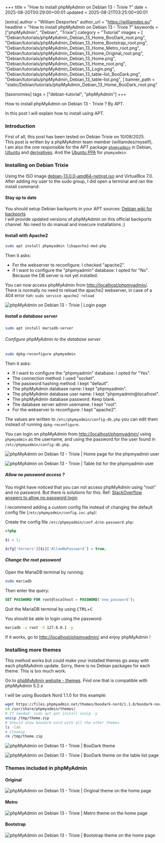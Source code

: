 +++
title = "How to install phpMyAdmin on Debian 13 - Trixie ?"
date = 2025-08-20T00:29:00+00:01
updated = 2025-08-21T03:25:00+00:01

[extra]
author = "William Desportes"
author_url = "https://williamdes.eu"
headline = "How to install phpMyAdmin on Debian 13 - Trixie ?"
keywords = ["phpMyAdmin", "Debian", "Trixie"]
category = "Tutorial"
images = [
    "Debian/tutorials/phpMyAdmin_Debian_13_Home_BooDark_root.png",
    "Debian/tutorials/phpMyAdmin_Debian_13_Home_Bootstrap_root.png",
    "Debian/tutorials/phpMyAdmin_Debian_13_Home_Metro_root.png",
    "Debian/tutorials/phpMyAdmin_Debian_13_Home_Original_root.png",
    "Debian/tutorials/phpMyAdmin_Debian_13_Home.png",
    "Debian/tutorials/phpMyAdmin_Debian_13_Home_root.png",
    "Debian/tutorials/phpMyAdmin_Debian_13_Login.png",
    "Debian/tutorials/phpMyAdmin_Debian_13_table-list_BooDark.png",
    "Debian/tutorials/phpMyAdmin_Debian_13_table-list.png",
]
banner_path = "static/Debian/tutorials/phpMyAdmin_Debian_13_Home_BooDark_root.png"

[taxonomies]
tags = ["debian-tutorial", "phpMyAdmin"]
+++

How to install phpMyAdmin on Debian 13 - Trixie ? By APT.

<!-- more -->

In this post I will explain how to install using APT.

### Introduction

First of all, this post has been tested on Debian Trixie on 10/08/2025.<br>
This post is written by a phpMyAdmin team member (williamdes/myself),<br> I am also the one responsible for the APT package [`phpmyadmin`](https://tracker.debian.org/pkg/phpmyadmin) in Debian, [Ubuntu](https://launchpad.net/ubuntu/+source/phpmyadmin) and [derivatives](https://repology.org/project/phpmyadmin/versions). And the [Ubuntu PPA](https://launchpad.net/~phpmyadmin/+archive/ubuntu/ppa) for `phpmyadmin`.

### Installing on Debian Trixie

Using the ISO image [debian-13.0.0-amd64-netinst.iso](https://cdimage.debian.org/mirror/cdimage/release/current/amd64/iso-cd/debian-13.0.0-amd64-netinst.iso) and VirtualBox 7.0.
After adding my user to the sudo group, I did open a terminal and ran the install command:

#### Stay up to date

You should setup Debian backports in your APT sources: [Debian wiki for backports](https://wiki.debian.org/Backports#Adding_the_repository)<br>
I will provide updated versions of phpMyAdmin on this official backports channel. No need to do manual and insecure installations ;)

#### Install with Apache2

```sh
sudo apt install phpmyadmin libapache2-mod-php
```

Then it asks:
- For the webserver to reconfigure: I checked "apache2".
- If I want to configure the "phpmyadmin" database: I opted for "No". Because the DB server is not yet installed.

You can now access phpMyAdmin from [http://localhost/phpmyadmin/](http://localhost/phpmyadmin/).<br>
There is normally no need to reload the apache2 webserver, in case of a 404 error run: `sudo service apache2 reload`

![phpMyAdmin on Debian 13 - Trixie | Login page](../phpMyAdmin_Debian_13_Login.png "phpMyAdmin on Debian 13 - Trixie | Login page")

##### Install a database server

```sh
sudo apt install mariadb-server
```

###### Configure phpMyAdmin to the database server

```sh
sudo dpkg-reconfigure phpmyadmin
```

Then it asks:
- If I want to configure the "phpmyadmin" database: I opted for "Yes".
- The connection method: I used "socket".
- The password hashing method: I kept "default".
- The phpMyAdmin database name: I kept "phpmyadmin".
- The phpMyAdmin database user name: I kept "phpmyadmin@localhost".
- The phpMyAdmin database password: Keep blank.
- The database server admin username: I kept "root".
- For the webserver to reconfigure: I kept "apache2".

The values are written to `/etc/phpmyadmin/config-db.php` you can edit them instead of running `dpkg-reconfigure`.

You can login on phpMyAdmin from [http://localhost/phpmyadmin/](http://localhost/phpmyadmin/) using `phpmyadmin` as the username, and using the password for the user found in `/etc/phpmyadmin/config-db.php`.

![phpMyAdmin on Debian 13 - Trixie | Home page for the phpmyadmin user](../phpMyAdmin_Debian_13_Home.png "phpMyAdmin on Debian 13 - Trixie | Home page for the phpmyadmin user")

![phpMyAdmin on Debian 13 - Trixie | Table list for the phpmyadmin user](../phpMyAdmin_Debian_13_table-list.png "phpMyAdmin on Debian 13 - Trixie | Table list for the phpmyadmin user")

##### Allow no password access ?

You might have noticed that you can not access phpMyAdmin using "root" and no password.
But there is solutions for this. Ref: [StackOverflow answers to allow no password login](https://stackoverflow.com/questions/5908752/does-phpmyadmin-allownopassword-work-with-mysql-databases)

I recommend adding a custom config file instead of changing the default config file (`/etc/phpmyadmin/config.inc.php`):

Create the config file `/etc/phpmyadmin/conf.d/no-password.php`:

```php
<?php

$i = 1;

$cfg['Servers'][$i]['AllowNoPassword'] = true;
```

##### Change the root password

Open the MariaDB terminal by running:
```sh
sudo mariadb
```

Then enter the query:
```sql
SET PASSWORD FOR root@localhost = PASSWORD('new_password');
```

Quit the MariaDB terminal by using <kbd>CTRL</kbd>+<kbd>C</kbd>

You should be able to login using the password:
```sh
mariadb -u root -h 127.0.0.1 -p
```

If it works, go to [http://localhost/phpmyadmin/](http://localhost/phpmyadmin/) and enjoy phpMyAdmin !

### Installing more themes

This method works but could make your installed themes go away with each phpMyAdmin update.
Sorry, there is no Debian packages for each theme. This is too much work.

Go to [phpMyAdmin website - themes](https://phpmyadmin.net/themes/#pma_5_2).
Find one that is compatible with phpMyAdmin 5.2.x

I will be using Boodark Nord 1.1.0 for this example:

```sh
wget https://files.phpmyadmin.net/themes/boodark-nord/1.1.0/boodark-nord-1.1.0.zip -O /tmp/theme.zip
cd /usr/share/phpmyadmin/themes/
# If needed: sudo apt-get install unzip -y
unzip /tmp/theme.zip
# Should show boodark-nord with all the other themes
ls -lah
# Cleanup
rm /tmp/theme.zip
```

![phpMyAdmin on Debian 13 - Trixie | BooDark theme](../phpMyAdmin_Debian_13_Home_BooDark_root.png "phpMyAdmin on Debian 13 - Trixie | BooDark theme")

![phpMyAdmin on Debian 13 - Trixie | BooDark theme on the table list page](../phpMyAdmin_Debian_13_table-list_BooDark.png "phpMyAdmin on Debian 13 - Trixie | BooDark theme on the table list page")

### Themes included in phpMyAdmin

#### Original

![phpMyAdmin on Debian 13 - Trixie | Original theme on the home page](../phpMyAdmin_Debian_13_Home_Original_root.png "phpMyAdmin on Debian 13 - Trixie | Original theme on the home page")

#### Metro

![phpMyAdmin on Debian 13 - Trixie | Metro theme on the home page](../phpMyAdmin_Debian_13_Home_Metro_root.png "phpMyAdmin on Debian 13 - Trixie | Metro theme on the home page")

#### Bootstrap

![phpMyAdmin on Debian 13 - Trixie | Bootstrap theme on the home page](../phpMyAdmin_Debian_13_Home_Bootstrap_root.png "phpMyAdmin on Debian 13 - Trixie | Bootstrap theme on the home page")
